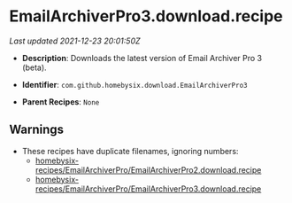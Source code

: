 # EmailArchiverPro3.download.recipe

_Last updated 2021-12-23 20:01:50Z_

- **Description**: Downloads the latest version of Email Archiver Pro 3 (beta).

- **Identifier**: `com.github.homebysix.download.EmailArchiverPro3`

- **Parent Recipes**: `None`


## Warnings

- These recipes have duplicate filenames, ignoring numbers:
    - [homebysix-recipes/EmailArchiverPro/EmailArchiverPro2.download.recipe](/autopkg-dupe-tracker/homebysix-recipes/EmailArchiverPro/EmailArchiverPro2.download.recipe)
    - [homebysix-recipes/EmailArchiverPro/EmailArchiverPro3.download.recipe](/autopkg-dupe-tracker/homebysix-recipes/EmailArchiverPro/EmailArchiverPro3.download.recipe)
